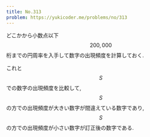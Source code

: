 ```yaml
---
title: No.313
problem: https://yukicoder.me/problems/no/313
---
```

どこかから小数点以下 $$ 200,000 $$ 桁までの円周率を入手して数字の出現頻度を計算しておく.

これと $$ S $$ での数字の出現頻度を比較して, $$ S $$ の方での出現頻度が大きい数字が間違えている数字であり, $$ S $$ の方での出現頻度が小さい数字が訂正後の数字である.
